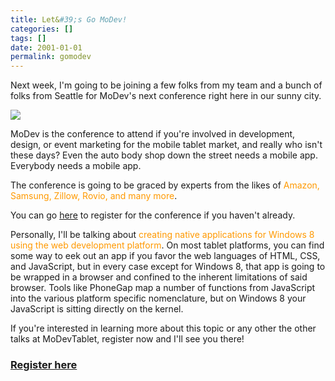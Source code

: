 ```yaml
---
title: Let&#39;s Go MoDev!
categories: []
tags: []
date: 2001-01-01
permalink: gomodev
---
```



Next week, I&#39;m going to be joining a few folks from my team and a bunch of folks from Seattle for MoDev&#39;s next conference right here in our sunny city.
<!-- xmore -->

![](/files/gomodev_01.png)

MoDev is the conference to attend if you&#39;re involved in development, design, or event marketing for the mobile tablet market, and really who isn&#39;t these days? Even the auto body shop down the street needs a mobile app. Everybody needs a mobile app.

The conference is going to be graced by experts from the likes of <span style="color: rgb(255, 153, 0);">Amazon, Samsung, Zillow, Rovio, and many more</span>.

You can go [here](https://modevtablet2013.busyconf.com/bookings/new) to register for the conference if you haven&#39;t already.

Personally, I&#39;ll be talking about <span style="color: rgb(255, 153, 0);">creating native applications for Windows 8 using the web development platform</span>. On most tablet platforms, you can find some way to eek out an app if you favor the web languages of HTML, CSS, and JavaScript, but in every case except for Windows 8, that app is going to be wrapped in a browser and confined to the inherent limitations of said browser. Tools like PhoneGap map a number of functions from JavaScript into the various platform specific nomenclature, but on Windows 8 your JavaScript is sitting directly on the kernel.

If you&#39;re interested in learning more about this topic or any other the other talks at MoDevTablet, register now and I&#39;ll see you there!

### **[Register here](https://modevtablet2013.busyconf.com/bookings/new)**